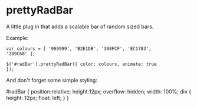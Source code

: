 prettyRadBar
============

A little plug in that adds a scalable bar of random sized bars.

Example:

<code>var colours = [ '999999', 'B2E1DB', '308FCF', 'EC1783', '2B9C68' ];</code>

<code>$('#radBar').prettyRadBar({ color: colours, animate: true });</code>

And don't forget some simple styling:

#radBar {
	position:relative;
	height:12px;
	overflow: hidden;
	width: 100%;
	div {
		height: 12px;
		float: left;
	}
}




